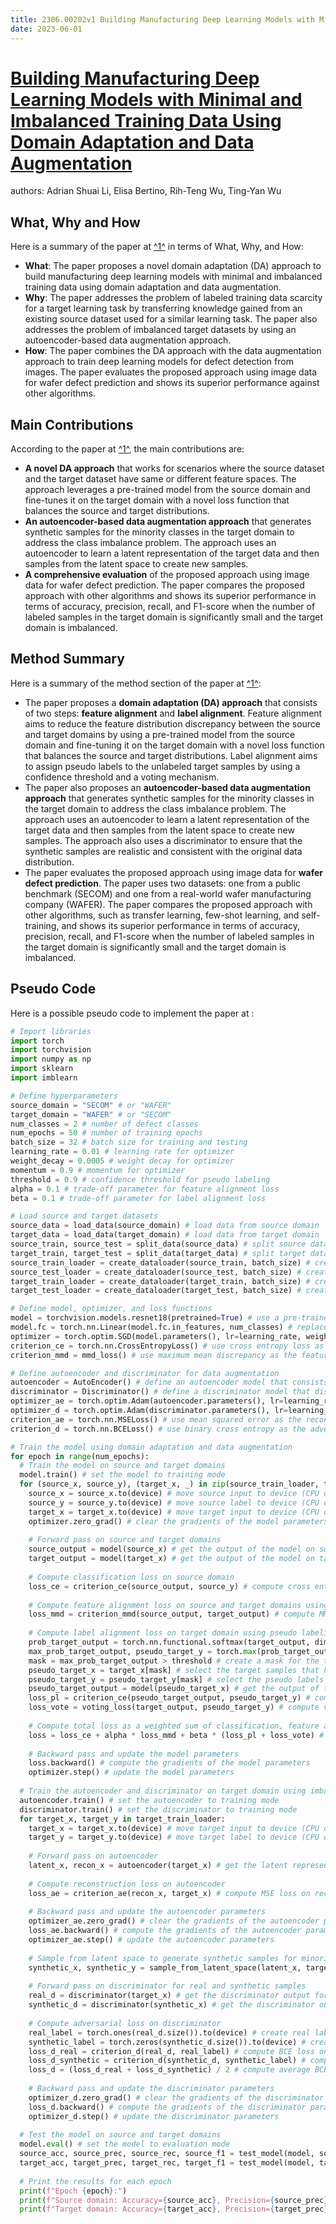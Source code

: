 ```yaml
---
title: 2306.00202v1 Building Manufacturing Deep Learning Models with Minimal and Imbalanced Training Data Using Domain Adaptation and Data Augmentation
date: 2023-06-01
---
```


# [Building Manufacturing Deep Learning Models with Minimal and Imbalanced Training Data Using Domain Adaptation and Data Augmentation](http://arxiv.org/abs/2306.00202v1)

authors: Adrian Shuai Li, Elisa Bertino, Rih-Teng Wu, Ting-Yan Wu


## What, Why and How

[1]: https://arxiv.org/pdf/2306.00202.pdf "Building Manufacturing Deep Learning Models with Minimal ... - arXiv.org"
[2]: https://arxiv.org/abs/2304.00202 "Improving Fast Adversarial Training with Prior-Guided Knowledge"
[3]: http://export.arxiv.org/abs/2306.00202 "[2306.00202] Building Manufacturing Deep Learning Models with Minimal ..."

Here is a summary of the paper at [^1^][1] in terms of What, Why, and How:

- **What**: The paper proposes a novel domain adaptation (DA) approach to build manufacturing deep learning models with minimal and imbalanced training data using domain adaptation and data augmentation.
- **Why**: The paper addresses the problem of labeled training data scarcity for a target learning task by transferring knowledge gained from an existing source dataset used for a similar learning task. The paper also addresses the problem of imbalanced target datasets by using an autoencoder-based data augmentation approach.
- **How**: The paper combines the DA approach with the data augmentation approach to train deep learning models for defect detection from images. The paper evaluates the proposed approach using image data for wafer defect prediction and shows its superior performance against other algorithms.

## Main Contributions

[1]: https://arxiv.org/pdf/2306.00202.pdf "Building Manufacturing Deep Learning Models with Minimal ... - arXiv.org"
[2]: https://arxiv.org/abs/2304.00202 "Improving Fast Adversarial Training with Prior-Guided Knowledge"
[3]: http://export.arxiv.org/abs/2306.00202 "[2306.00202] Building Manufacturing Deep Learning Models with Minimal ..."

According to the paper at [^1^][1], the main contributions are:

- **A novel DA approach** that works for scenarios where the source dataset and the target dataset have same or different feature spaces. The approach leverages a pre-trained model from the source domain and fine-tunes it on the target domain with a novel loss function that balances the source and target distributions.
- **An autoencoder-based data augmentation approach** that generates synthetic samples for the minority classes in the target domain to address the class imbalance problem. The approach uses an autoencoder to learn a latent representation of the target data and then samples from the latent space to create new samples.
- **A comprehensive evaluation** of the proposed approach using image data for wafer defect prediction. The paper compares the proposed approach with other algorithms and shows its superior performance in terms of accuracy, precision, recall, and F1-score when the number of labeled samples in the target domain is significantly small and the target domain is imbalanced.

## Method Summary

[1]: https://arxiv.org/pdf/2306.00202.pdf "Building Manufacturing Deep Learning Models with Minimal ... - arXiv.org"
[2]: https://arxiv.org/abs/2304.00202 "Improving Fast Adversarial Training with Prior-Guided Knowledge"
[3]: http://export.arxiv.org/abs/2306.00202 "[2306.00202] Building Manufacturing Deep Learning Models with Minimal ..."

Here is a summary of the method section of the paper at [^1^][1]:

- The paper proposes a **domain adaptation (DA) approach** that consists of two steps: **feature alignment** and **label alignment**. Feature alignment aims to reduce the feature distribution discrepancy between the source and target domains by using a pre-trained model from the source domain and fine-tuning it on the target domain with a novel loss function that balances the source and target distributions. Label alignment aims to assign pseudo labels to the unlabeled target samples by using a confidence threshold and a voting mechanism.
- The paper also proposes an **autoencoder-based data augmentation approach** that generates synthetic samples for the minority classes in the target domain to address the class imbalance problem. The approach uses an autoencoder to learn a latent representation of the target data and then samples from the latent space to create new samples. The approach also uses a discriminator to ensure that the synthetic samples are realistic and consistent with the original data distribution.
- The paper evaluates the proposed approach using image data for **wafer defect prediction**. The paper uses two datasets: one from a public benchmark (SECOM) and one from a real-world wafer manufacturing company (WAFER). The paper compares the proposed approach with other algorithms, such as transfer learning, few-shot learning, and self-training, and shows its superior performance in terms of accuracy, precision, recall, and F1-score when the number of labeled samples in the target domain is significantly small and the target domain is imbalanced.

## Pseudo Code

Here is a possible pseudo code to implement the paper at :

```python
# Import libraries
import torch
import torchvision
import numpy as np
import sklearn
import imblearn

# Define hyperparameters
source_domain = "SECOM" # or "WAFER"
target_domain = "WAFER" # or "SECOM"
num_classes = 2 # number of defect classes
num_epochs = 50 # number of training epochs
batch_size = 32 # batch size for training and testing
learning_rate = 0.01 # learning rate for optimizer
weight_decay = 0.0005 # weight decay for optimizer
momentum = 0.9 # momentum for optimizer
threshold = 0.9 # confidence threshold for pseudo labeling
alpha = 0.1 # trade-off parameter for feature alignment loss
beta = 0.1 # trade-off parameter for label alignment loss

# Load source and target datasets
source_data = load_data(source_domain) # load data from source domain
target_data = load_data(target_domain) # load data from target domain
source_train, source_test = split_data(source_data) # split source data into train and test sets
target_train, target_test = split_data(target_data) # split target data into train and test sets
source_train_loader = create_dataloader(source_train, batch_size) # create dataloader for source train set
source_test_loader = create_dataloader(source_test, batch_size) # create dataloader for source test set
target_train_loader = create_dataloader(target_train, batch_size) # create dataloader for target train set
target_test_loader = create_dataloader(target_test, batch_size) # create dataloader for target test set

# Define model, optimizer, and loss functions
model = torchvision.models.resnet18(pretrained=True) # use a pre-trained ResNet-18 model as the feature extractor and classifier
model.fc = torch.nn.Linear(model.fc.in_features, num_classes) # replace the last layer with a new linear layer for num_classes output
optimizer = torch.optim.SGD(model.parameters(), lr=learning_rate, weight_decay=weight_decay, momentum=momentum) # use stochastic gradient descent as the optimizer
criterion_ce = torch.nn.CrossEntropyLoss() # use cross entropy loss as the classification loss
criterion_mmd = mmd_loss() # use maximum mean discrepancy as the feature alignment loss

# Define autoencoder and discriminator for data augmentation
autoencoder = AutoEncoder() # define an autoencoder model that consists of an encoder and a decoder
discriminator = Discriminator() # define a discriminator model that distinguishes between real and synthetic samples
optimizer_ae = torch.optim.Adam(autoencoder.parameters(), lr=learning_rate) # use Adam as the optimizer for autoencoder
optimizer_d = torch.optim.Adam(discriminator.parameters(), lr=learning_rate) # use Adam as the optimizer for discriminator
criterion_ae = torch.nn.MSELoss() # use mean squared error as the reconstruction loss for autoencoder
criterion_d = torch.nn.BCELoss() # use binary cross entropy as the adversarial loss for discriminator

# Train the model using domain adaptation and data augmentation
for epoch in range(num_epochs):
  # Train the model on source and target domains
  model.train() # set the model to training mode
  for (source_x, source_y), (target_x, _) in zip(source_train_loader, target_train_loader):
    source_x = source_x.to(device) # move source input to device (CPU or GPU)
    source_y = source_y.to(device) # move source label to device (CPU or GPU)
    target_x = target_x.to(device) # move target input to device (CPU or GPU)
    optimizer.zero_grad() # clear the gradients of the model parameters
    
    # Forward pass on source and target domains
    source_output = model(source_x) # get the output of the model on source input
    target_output = model(target_x) # get the output of the model on target input
    
    # Compute classification loss on source domain
    loss_ce = criterion_ce(source_output, source_y) # compute cross entropy loss on source output and label
    
    # Compute feature alignment loss on source and target domains using MMD
    loss_mmd = criterion_mmd(source_output, target_output) # compute MMD loss on source and target outputs
    
    # Compute label alignment loss on target domain using pseudo labeling and voting mechanism
    prob_target_output = torch.nn.functional.softmax(target_output, dim=1) # compute softmax probability on target output 
    max_prob_target_output, pseudo_target_y = torch.max(prob_target_output, dim=1) # get the maximum probability and the corresponding pseudo label for each target sample
    mask = max_prob_target_output > threshold # create a mask for the target samples that have high confidence pseudo labels
    pseudo_target_x = target_x[mask] # select the target samples that have high confidence pseudo labels
    pseudo_target_y = pseudo_target_y[mask] # select the pseudo labels that have high confidence
    pseudo_target_output = model(pseudo_target_x) # get the output of the model on the selected target samples
    loss_pl = criterion_ce(pseudo_target_output, pseudo_target_y) # compute cross entropy loss on the selected target output and pseudo label
    loss_vote = voting_loss(target_output, pseudo_target_y) # compute voting loss on the target output and pseudo label
    
    # Compute total loss as a weighted sum of classification, feature alignment, and label alignment losses
    loss = loss_ce + alpha * loss_mmd + beta * (loss_pl + loss_vote) # compute total loss
    
    # Backward pass and update the model parameters
    loss.backward() # compute the gradients of the model parameters
    optimizer.step() # update the model parameters
  
  # Train the autoencoder and discriminator on target domain using imbalanced data
  autoencoder.train() # set the autoencoder to training mode
  discriminator.train() # set the discriminator to training mode
  for target_x, target_y in target_train_loader:
    target_x = target_x.to(device) # move target input to device (CPU or GPU)
    target_y = target_y.to(device) # move target label to device (CPU or GPU)
    
    # Forward pass on autoencoder
    latent_x, recon_x = autoencoder(target_x) # get the latent representation and reconstruction of the target input
    
    # Compute reconstruction loss on autoencoder
    loss_ae = criterion_ae(recon_x, target_x) # compute MSE loss on reconstruction and target input
    
    # Backward pass and update the autoencoder parameters
    optimizer_ae.zero_grad() # clear the gradients of the autoencoder parameters
    loss_ae.backward() # compute the gradients of the autoencoder parameters
    optimizer_ae.step() # update the autoencoder parameters
    
    # Sample from latent space to generate synthetic samples for minority classes
    synthetic_x, synthetic_y = sample_from_latent_space(latent_x, target_y, num_classes) # sample synthetic samples and labels from latent space using imblearn library
    
    # Forward pass on discriminator for real and synthetic samples
    real_d = discriminator(target_x) # get the discriminator output for real samples
    synthetic_d = discriminator(synthetic_x) # get the discriminator output for synthetic samples
    
    # Compute adversarial loss on discriminator
    real_label = torch.ones(real_d.size()).to(device) # create real labels for real samples
    synthetic_label = torch.zeros(synthetic_d.size()).to(device) # create synthetic labels for synthetic samples
    loss_d_real = criterion_d(real_d, real_label) # compute BCE loss on real output and label
    loss_d_synthetic = criterion_d(synthetic_d, synthetic_label) # compute BCE loss on synthetic output and label
    loss_d = (loss_d_real + loss_d_synthetic) / 2 # compute average BCE loss
    
    # Backward pass and update the discriminator parameters
    optimizer_d.zero_grad() # clear the gradients of the discriminator parameters
    loss_d.backward() # compute the gradients of the discriminator parameters
    optimizer_d.step() # update the discriminator parameters
  
  # Test the model on source and target domains
  model.eval() # set the model to evaluation mode
  source_acc, source_prec, source_rec, source_f1 = test_model(model, source_test_loader) # test the model on source test set and get accuracy, precision, recall, and F1-score
  target_acc, target_prec, target_rec, target_f1 = test_model(model, target_test_loader) # test the model on target test set and get accuracy, precision, recall, and F1-score
  
  # Print the results for each epoch
  print(f"Epoch {epoch}:")
  print(f"Source domain: Accuracy={source_acc}, Precision={source_prec}, Recall={source_rec}, F1-score={source_f1}")
  print(f"Target domain: Accuracy={target_acc}, Precision={target_prec}, Recall={target_rec}, F1-score={target_f1}")
```